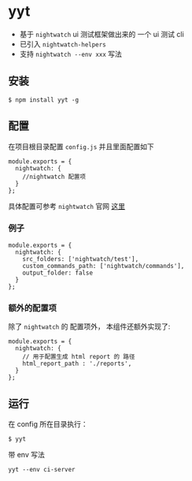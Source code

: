 # yyt
* 基于 `nightwatch` ui 测试框架做出来的 一个 ui 测试 cli
* 已引入 `nightwatch-helpers`
* 支持 `nightwatch --env xxx` 写法

## 安装
```
$ npm install yyt -g
```

## 配置
在项目根目录配置 `config.js` 并且里面配置如下
```
module.exports = {
  nightwatch: {
    //nightwatch 配置项
  }
};
```

具体配置可参考 `nightwatch` 官网 [这里](http://nightwatchjs.org/gettingstarted#settings-file)

### 例子
```
module.exports = {
  nightwatch: {
    src_folders: ['nightwatch/test'],
    custom_commands_path: ['nightwatch/commands'],
    output_folder: false
  }
};
```

### 额外的配置项
除了 `nightwatch` 的 配置项外， 本组件还额外实现了:

```
module.exports = {
  nightwatch: {
    // 用于配置生成 html report 的 路径
    html_report_path : './reports',
  }
};

```

## 运行
在 config 所在目录执行：
```
$ yyt
```

带 env 写法
```
yyt --env ci-server
```
